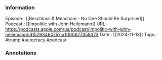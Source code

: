 ### Information

Episode:: [[Beschloss & Meacham - No One Should Be Surprised]]
Podcast:: [[Impolitic with John Heilemann]]
URL:: https://podcasts.apple.com/us/podcast/impolitic-with-john-heilemann/id1529346075?i=1000677358373
Date:: [[2024-11-13]]
Tags:: #trump #autocracy
#podcast


### Annotations

